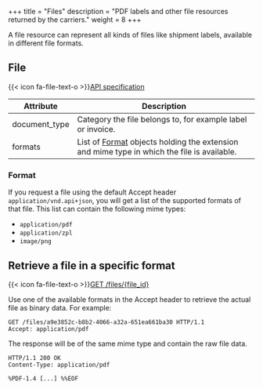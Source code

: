 +++
title = "Files"
description = "PDF labels and other file resources returned by the carriers."
weight = 8
+++

A file resource can represent all kinds of files like shipment labels, available in different file formats.

## File

{{< icon fa-file-text-o >}}[API specification](https://api-specification.myparcel.com/#tag/Files)

Attribute     | Description
------------- | -----------
document_type | Category the file belongs to, for example label or invoice.
formats       | List of [Format](/api/resources/files/format) objects holding the extension and mime type in which the file is available.

### Format
If you request a file using the default Accept header `application/vnd.api+json`, you will get a list of the supported formats of that file. This list can contain the following mime types:

- `application/pdf`
- `application/zpl`
- `image/png`

## Retrieve a file in a specific format

{{< icon fa-file-text-o >}}[GET /files/{file_id}](https://api-specification.myparcel.com/#tag/Files/paths/~1files~1{file_id}/get)

Use one of the available formats in the Accept header to retrieve the actual file as binary data. For example:

```http
GET /files/a9e3852c-b8b2-4066-a32a-651ea661ba30 HTTP/1.1
Accept: application/pdf
```

The response will be of the same mime type and contain the raw file data.

```http
HTTP/1.1 200 OK
Content-Type: application/pdf

%PDF-1.4 [...] %%EOF
```
